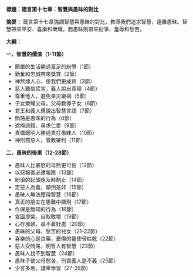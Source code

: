 **標題：箴言第十七章：智慧與愚昧的對比**

**摘要：**
箴言第十七章強調智慧與愚昧的對比，教導我們追求智慧，遠離愚昧。智慧帶來平安、喜樂和榮耀，而愚昧則帶來紛爭、羞辱和愁苦。

**大綱：**

**一、智慧的價值（1-11節）**
* 簡單的生活勝過富足的紛爭（1節）
* 勤奮和忠誠帶來獎賞（2節）
* 神熬煉人心，使我們更成熟（3節）
* 惡人聽信謊言，義人說出真理（4節）
* 尊重他人，避免幸災樂禍（5節）
* 子女榮耀父母，父母教導子女（6節）
* 君王和義人應說出智慧言語（7節）
* 賄賂是愚昧的行為（8節）
* 遮掩過錯，尋求仁愛（9節）
* 責備聰明人勝過責打愚昧人（10節）
* 神刑罰惡人，管教審判（11節）

**二、愚昧的後果（12-28節）**
* 愚昧人比暴怒的母熊更可怕（12節）
* 以惡報善必遭報應（13節）
* 紛爭的起頭應及時制止（14節）
* 定惡人為義，顛倒是非（15節）
* 愚昧人無法獲得智慧（16節）
* 真正的朋友在患難中顯現（17節）
* 作保是無知的行為（18節）
* 貪圖虛榮，自取敗壞（19節）
* 心存邪僻，尋不着好處（20節）
* 愚昧的父母，愁苦的兒女（21-22節）
* 喜樂的心是良藥，憂傷的靈使骨枯乾（22節）
* 惡人受賄賂，明哲人有智慧（23節）
* 愚昧人找不到智慧（24節）
* 愚昧子使父母愁苦，刑罰義人是不義（25節）
* 少言多思，謙卑學習（27-28節）